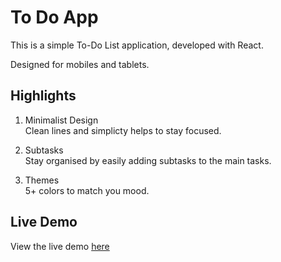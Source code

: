 # To Do App

This is a simple To-Do List application, developed with React.

Designed for mobiles and tablets.

## Highlights

1. Minimalist Design <br />
Clean lines and simplicty helps to stay focused.

2. Subtasks <br />
Stay organised by easily adding subtasks to the main tasks.

3. Themes <br />
5+ colors to match you mood.

## Live Demo

View the live demo [here](https://lambent-starburst-bfffbf.netlify.app)

